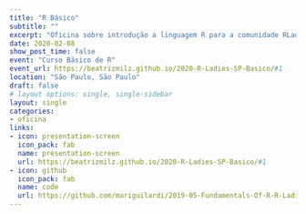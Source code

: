 ```yaml
---
title: "R Básico"
subtitle: ""
excerpt: "Oficina sobre introdução a linguagem R para a comunidade RLadies São Paulo"
date: 2020-02-08
show_post_time: false
event: "Curso Básico de R"
event_url: https://beatrizmilz.github.io/2020-R-Ladies-SP-Basico/#1
location: "São Paulo, São Paulo"
draft: false
# layout options: single, single-sidebar
layout: single
categories:
- oficina
links:
- icon: presentation-screen
  icon_pack: fab
  name: presentation-screen
  url: https://beatrizmilz.github.io/2020-R-Ladies-SP-Basico/#1
- icon: github
  icon_pack: fab
  name: code
  url: https://github.com/mariguilardi/2019-05-Fundamentals-Of-R-R-LadiesSP
---
```


